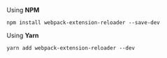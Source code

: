 Using **NPM**
```
npm install webpack-extension-reloader --save-dev
```

Using **Yarn**
```
yarn add webpack-extension-reloader --dev
```